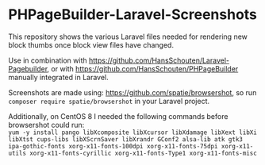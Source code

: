 # PHPageBuilder-Laravel-Screenshots

This repository shows the various Laravel files needed for rendering new block thumbs once block view files have changed.

Use in combination with https://github.com/HansSchouten/Laravel-Pagebuilder, or with https://github.com/HansSchouten/PHPageBuilder manually integrated in Laravel.

Screenshots are made using: https://github.com/spatie/browsershot, so run `composer require spatie/browsershot` in your Laravel project.

Additionally, on CentOS 8 I needed the following commands before browsershot could run:\
```yum -y install pango libXcomposite libXcursor libXdamage libXext libXi libXtst cups-libs libXScrnSaver libXrandr GConf2 alsa-lib atk gtk3 ipa-gothic-fonts xorg-x11-fonts-100dpi xorg-x11-fonts-75dpi xorg-x11-utils xorg-x11-fonts-cyrillic xorg-x11-fonts-Type1 xorg-x11-fonts-misc```
